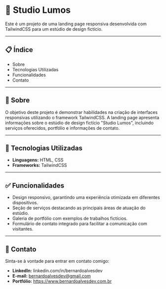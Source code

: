 # 🎨 Studio Lumos

Este é um projeto de uma landing page responsiva desenvolvida com TailwindCSS para um estúdio de design fictício.

---

## 📋 Índice

- Sobre
- Tecnologias Utilizadas
- Funcionalidades
- Contato

---

## 🧐 Sobre

O objetivo deste projeto é demonstrar habilidades na criação de interfaces responsivas utilizando o framework TailwindCSS. A landing page apresenta informações sobre o estúdio de design fictício "Studio Lumos", incluindo serviços oferecidos, portfólio e informações de contato.

---

## 🚀 Tecnologias Utilizadas

- **Linguagens:** HTML, CSS
- **Frameworks:** TailwindCSS

---

## ✅ Funcionalidades

- Design responsivo, garantindo uma experiência otimizada em diferentes dispositivos.
- Seção de serviços destacando as principais áreas de atuação do estúdio.
- Galeria de portfólio com exemplos de trabalhos fictícios.
- Formulário de contato integrado para facilitar a comunicação com visitantes.

---

## 👤 Contato
Sinta-se à vontade para entrar em contato comigo:

- **LinkedIn:** linkedin.com/in/bernardoalvesdev
- **E-mail:** bernardoalvesdev@gmail.com
- **Portfólio:** https://www.bernardoalvesdev.com.br
